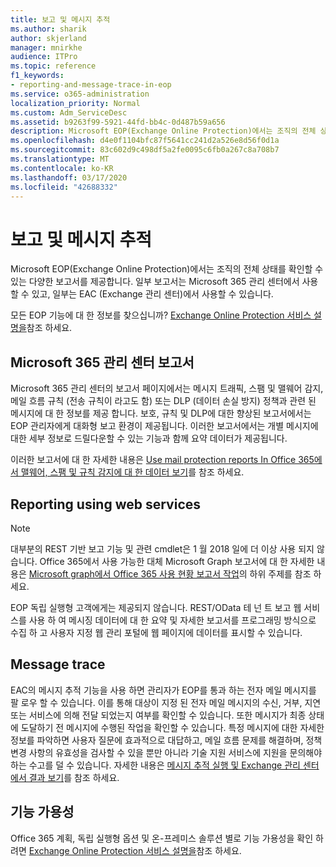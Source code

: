 ```yaml
---
title: 보고 및 메시지 추적
ms.author: sharik
author: skjerland
manager: mnirkhe
audience: ITPro
ms.topic: reference
f1_keywords:
- reporting-and-message-trace-in-eop
ms.service: o365-administration
localization_priority: Normal
ms.custom: Adm_ServiceDesc
ms.assetid: b9263f99-5921-44fd-bb4c-0d487b59a656
description: Microsoft EOP(Exchange Online Protection)에서는 조직의 전체 상태를 확인할 수 있는 다양한 보고서를 제공합니다. 일부 보고서는 Microsoft 365 관리 센터에서 사용할 수 있고, 일부는 EAC (Exchange 관리 센터)에서 사용할 수 있습니다.
ms.openlocfilehash: d4e0f1104bfc87f5641cc241d2a526e8d56f0d1a
ms.sourcegitcommit: 83c602d9c498df5a2fe0095c6fb0a267c8a708b7
ms.translationtype: MT
ms.contentlocale: ko-KR
ms.lasthandoff: 03/17/2020
ms.locfileid: "42688332"
---
```

# <a name="reporting-and-message-trace"></a>보고 및 메시지 추적

Microsoft EOP(Exchange Online Protection)에서는 조직의 전체 상태를 확인할 수 있는 다양한 보고서를 제공합니다. 일부 보고서는 Microsoft 365 관리 센터에서 사용할 수 있고, 일부는 EAC (Exchange 관리 센터)에서 사용할 수 있습니다.

모든 EOP 기능에 대 한 정보를 찾으십니까? [Exchange Online Protection 서비스 설명을](exchange-online-protection-service-description.md)참조 하세요.

## <a name="microsoft-365-admin-center-reports"></a>Microsoft 365 관리 센터 보고서

Microsoft 365 관리 센터의 보고서 페이지에서는 메시지 트래픽, 스팸 및 맬웨어 감지, 메일 흐름 규칙 (전송 규칙이 라고도 함) 또는 DLP (데이터 손실 방지) 정책과 관련 된 메시지에 대 한 정보를 제공 합니다. 보호, 규칙 및 DLP에 대한 향상된 보고서에서는 EOP 관리자에게 대화형 보고 환경이 제공됩니다. 이러한 보고서에서는 개별 메시지에 대한 세부 정보로 드릴다운할 수 있는 기능과 함께 요약 데이터가 제공됩니다.

이러한 보고서에 대 한 자세한 내용은 [Use mail protection reports In Office 365에서 맬웨어, 스팸 및 규칙 감지에 대 한 데이터 보기](https://docs.microsoft.com/exchange/monitoring/use-mail-protection-reports)를 참조 하세요.

## <a name="reporting-using-web-services"></a>Reporting using web services

> [!NOTE]
> 대부분의 REST 기반 보고 기능 및 관련 cmdlet은 1 월 2018 일에 더 이상 사용 되지 않습니다. Office 365에서 사용 가능한 대체 Microsoft Graph 보고서에 대 한 자세한 내용은 [Microsoft graph에서 Office 365 사용 현황 보고서 작업](https://go.microsoft.com/fwlink/p/?LinkID=865135)의 하위 주제를 참조 하세요.

EOP 독립 실행형 고객에게는 제공되지 않습니다. REST/OData 테 넌 트 보고 웹 서비스를 사용 하 여 메시징 데이터에 대 한 요약 및 자세한 보고서를 프로그래밍 방식으로 수집 하 고 사용자 지정 웹 관리 포털에 웹 페이지에 데이터를 표시할 수 있습니다.

## <a name="message-trace"></a>Message trace

EAC의 메시지 추적 기능을 사용 하면 관리자가 EOP를 통과 하는 전자 메일 메시지를 팔 로우 할 수 있습니다. 이를 통해 대상이 지정 된 전자 메일 메시지의 수신, 거부, 지연 또는 서비스에 의해 전달 되었는지 여부를 확인할 수 있습니다. 또한 메시지가 최종 상태에 도달하기 전 메시지에 수행된 작업을 확인할 수 있습니다. 특정 메시지에 대한 자세한 정보를 파악하면 사용자 질문에 효과적으로 대답하고, 메일 흐름 문제를 해결하며, 정책 변경 사항의 유효성을 검사할 수 있을 뿐만 아니라 기술 지원 서비스에 지원을 문의해야 하는 수고를 덜 수 있습니다. 자세한 내용은 [메시지 추적 실행 및 Exchange 관리 센터에서 결과 보기](https://docs.microsoft.com/exchange/monitoring/trace-an-email-message/run-a-message-trace-and-view-results)를 참조 하세요.

## <a name="feature-availability"></a>기능 가용성

Office 365 계획, 독립 실행형 옵션 및 온-프레미스 솔루션 별로 기능 가용성을 확인 하려면 [Exchange Online Protection 서비스 설명을](exchange-online-protection-service-description.md)참조 하세요.
